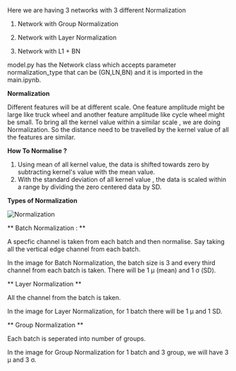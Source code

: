 Here we are having 3 networks with 3 different Normalization


1. Network with Group Normalization

2. Network with Layer Normalization

3. Network with L1 + BN


model.py has the Network class which accepts parameter normalization_type that can be (GN,LN,BN) and it is imported in the main.ipynb.


**Normalization**

Different features will be at different scale. One feature amplitude might be large like truck wheel and another feature amplitude like cycle wheel might be small.
To bring all the kernel value within a similar scale , we are doing Normalization. So the distance need to be travelled by the kernel value of all the features are similar.

**How To Normalise ?**

1. Using mean of all kernel value, the data is shifted towards zero by subtracting  kernel's value with the mean value. 
2. With the standard deviation of all kernel value , the data is scaled within a range by dividing the zero centered data  by SD.

**Types of Normalization**

![Normalization](https://user-images.githubusercontent.com/52197131/215227352-4e8d167a-e204-4303-913a-f47cee2e3a6c.png)

** Batch Normalization : **

A specfic channel is taken from each batch and then normalise. Say taking all the vertical edge channel from each batch.

In the image for Batch Normalization, the batch size is 3 and every third channel from each batch is taken. There will be 1 µ (mean) and 1 σ (SD).

** Layer Normalization **

All the channel from the batch is taken.

In the image for Layer Normalization, for 1 batch there will be 1 µ and 1 SD.

** Group Normalization **

Each batch is seperated into number of groups.

In the image for Group Normalization for 1 batch and 3 group, we will have 3 µ and 3 σ.


